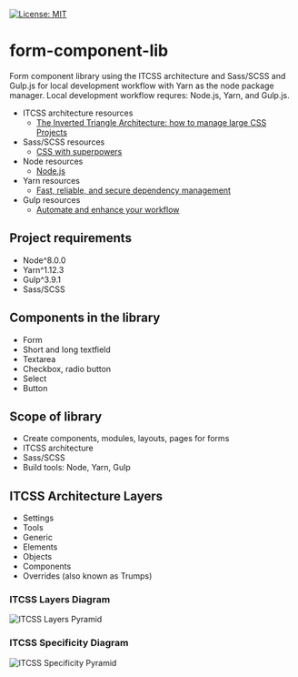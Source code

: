 [![License: MIT](https://img.shields.io/badge/License-MIT-yellow.svg)](https://opensource.org/licenses/MIT)

# form-component-lib

Form component library using the ITCSS architecture and Sass/SCSS and Gulp.js for local development workflow with Yarn as the node package manager. Local development workflow requres: Node.js, Yarn, and Gulp.js.

- ITCSS architecture resources
  - [The Inverted Triangle Architecture: how to manage large CSS Projects](https://bit.ly/2LHkIFW)
- Sass/SCSS resources
  - [CSS with superpowers](https://sass-lang.com/)
- Node resources
  - [Node.js](https://nodejs.org/en/)
- Yarn resources
  - [Fast, reliable, and secure dependency management](https://yarnpkg.com/en/)
- Gulp resources
  - [Automate and enhance your workflow](https://gulpjs.com/)

## Project requirements

- Node^8.0.0
- Yarn^1.12.3
- Gulp^3.9.1
- Sass/SCSS

## Components in the library

- Form
- Short and long textfield
- Textarea
- Checkbox, radio button
- Select
- Button

## Scope of library

- Create components, modules, layouts, pages for forms
- ITCSS architecture
- Sass/SCSS
- Build tools: Node, Yarn, Gulp

## ITCSS Architecture Layers

- Settings
- Tools
- Generic
- Elements
- Objects
- Components
- Overrides (also known as Trumps)

### ITCSS Layers Diagram
![ITCSS Layers Pyramid](../assets/itcss-pyramid.jpg?raw=true)

### ITCSS Specificity Diagram
![ITCSS Specificity Pyramid](../assets/itcss-specificity.png?raw=true)